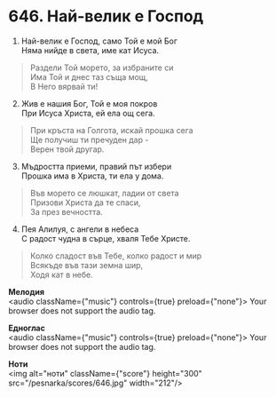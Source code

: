 # 646. Най-велик е Господ

1. Най-велик е Господ, само Той е мой Бог  
Няма нийде в света, име кат Исуса.  

> Раздели Той морето, за избраните си  
> Има Той и днес таз съща мощ,  
> В Него вярвай ти!

2. Жив е нашия Бог, Той е моя покров  
При Исуса Христа, ей ела ощ сега.  

> При кръста на Голгота, искай прошка сега  
> Ще получиш ти пречуден дар -  
> Верен твой другар.  

3. Мъдростта приеми, правий път избери  
Прошка има в Христа, ти ела у дома.  

> Във морето се люшкат, ладии от света  
> Призови Христа да те спаси,  
> За през вечността.  

4. Пея Алилуя, с ангели в небеса  
С радост чудна в сърце, хваля Тебе Христе.  

> Колко сладост във Тебе, колко радост и мир  
> Всякъде във тази земна шир,  
> Ходя кат в небе.

**Мелодия**  
<audio className={"music"} controls={true} preload={"none"}>
    <source src="/pesnarka/mp3/646.mp3" type="audio/mpeg"/>
    Your browser does not support the audio tag.
</audio>

**Едноглас**  
<audio className={"music"} controls={true} preload={"none"}>
    <source src="/pesnarka/transp/646.mp3" type="audio/mpeg"/>
    Your browser does not support the audio tag.
</audio>

**Ноти**  
<img alt="ноти" className={"score"} height="300" src="/pesnarka/scores/646.jpg" width="212"/>
